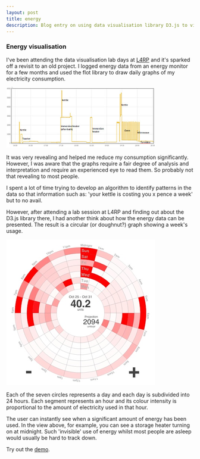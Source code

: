```yaml
---
layout: post
title: energy
description: Blog entry on using data visualisation library D3.js to visualise my home energy consumption
---
```

<h3>Energy visualisation</h3>

<p>I've been attending the data visualisation lab days at <a href="http://l4rp.com/">L4RP</a> and it's sparked off a revisit to an old project. I logged energy data from an energy monitor for a few months and used the flot library to draw daily graphs of my electricity consumption.</p>

<img title="first_energy_graph" src="/img/6_first_energy_graph.jpg" alt="" />

<p>It was very revealing and helped me reduce my consumption significantly. However, I was aware that the graphs require a fair degree of analysis and interpretation and require an experienced eye to read them. So probably not that revealing to most people.</p>

<p>I spent a lot of time trying to develop an algorithm to identify patterns in the data so that information such as: 'your kettle is costing you x pence a week' but to no avail.</p>

<p>However, after attending a lab session at L4RP and finding out about the D3.js library there, I had another think about how the energy data can be presented. The result is a circular (or doughnut?) graph showing a week's usage.</p>

<a href="/lab/energy/"><img title="energy_doughnut" src="/img/energy_doughnut.jpg" alt="" width="400" height="392" /></a>

<p>Each of the seven circles represents a day and each day is subdivided into 24 hours. Each segment represents an hour and its colour intensity is proportional to the amount of electricity used in that hour.</p>

<p>The user can instantly see when a significant amount of energy has been used. In the view above, for example, you can see a storage heater turning on at midnight. Such 'invisible' use of energy whilst most people are asleep would usually be hard to track down.</p>

<p>Try out the <a href="/lab/energy/">demo</a>.</p>